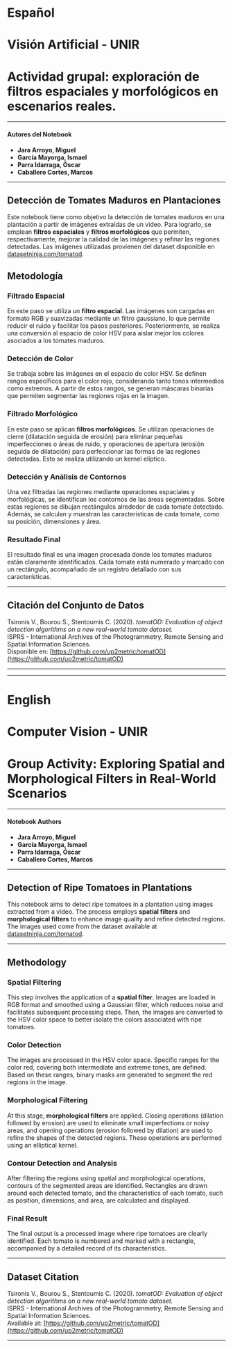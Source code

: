 # Español
# **Visión Artificial - UNIR**
# **Actividad grupal: exploración de filtros espaciales y morfológicos en escenarios reales.**

---

#### **Autores del Notebook**   
- **Jara Arroyo, Miguel**  
- **García Mayorga, Ismael**  
- **Parra Idarraga, Óscar**  
- **Caballero Cortes, Marcos**  

---

## Detección de Tomates Maduros en Plantaciones
Este notebook tiene como objetivo la detección de tomates maduros en una plantación a partir de imágenes extraídas de un video. Para lograrlo, se emplean **filtros espaciales** y **filtros morfológicos** que permiten, respectivamente, mejorar la calidad de las imágenes y refinar las regiones detectadas. Las imágenes utilizadas provienen del dataset disponible en [datasetninja.com/tomatod](https://datasetninja.com/tomatod).


## **Metodología**

### Filtrado Espacial
En este paso se utiliza un **filtro espacial**. Las imágenes son cargadas en formato RGB y suavizadas mediante un filtro gaussiano, lo que permite reducir el ruido y facilitar los pasos posteriores. Posteriormente, se realiza una conversión al espacio de color HSV para aislar mejor los colores asociados a los tomates maduros.

### Detección de Color
Se trabaja sobre las imágenes en el espacio de color HSV. Se definen rangos específicos para el color rojo, considerando tanto tonos intermedios como extremos. A partir de estos rangos, se generan máscaras binarias que permiten segmentar las regiones rojas en la imagen.

### Filtrado Morfológico
En este paso se aplican **filtros morfológicos**. Se utilizan operaciones de cierre (dilatación seguida de erosión) para eliminar pequeñas imperfecciones o áreas de ruido, y operaciones de apertura (erosión seguida de dilatación) para perfeccionar las formas de las regiones detectadas. Esto se realiza utilizando un kernel elíptico.

### Detección y Análisis de Contornos
Una vez filtradas las regiones mediante operaciones espaciales y morfológicas, se identifican los contornos de las áreas segmentadas. Sobre estas regiones se dibujan rectángulos alrededor de cada tomate detectado. Además, se calculan y muestran las características de cada tomate, como su posición, dimensiones y área.

### Resultado Final
El resultado final es una imagen procesada donde los tomates maduros están claramente identificados. Cada tomate está numerado y marcado con un rectángulo, acompañado de un registro detallado con sus características.

---

## **Citación del Conjunto de Datos**  
Tsironis V., Bourou S., Stentoumis C. (2020). *tomatOD: Evaluation of object detection algorithms on a new real-world tomato dataset.*  
ISPRS - International Archives of the Photogrammetry, Remote Sensing and Spatial Information Sciences.  
Disponible en: [https://github.com/up2metric/tomatOD](https://github.com/up2metric/tomatOD)  


---
---


# English
# **Computer Vision - UNIR**  
# **Group Activity: Exploring Spatial and Morphological Filters in Real-World Scenarios**

---

#### **Notebook Authors**  
- **Jara Arroyo, Miguel**  
- **García Mayorga, Ismael**  
- **Parra Idarraga, Óscar**  
- **Caballero Cortes, Marcos**  

---

## **Detection of Ripe Tomatoes in Plantations**  
This notebook aims to detect ripe tomatoes in a plantation using images extracted from a video. The process employs **spatial filters** and **morphological filters** to enhance image quality and refine detected regions. The images used come from the dataset available at [datasetninja.com/tomatod](https://datasetninja.com/tomatod).  

---

## **Methodology**

### **Spatial Filtering**  
This step involves the application of a **spatial filter**. Images are loaded in RGB format and smoothed using a Gaussian filter, which reduces noise and facilitates subsequent processing steps. Then, the images are converted to the HSV color space to better isolate the colors associated with ripe tomatoes.  

### **Color Detection**  
The images are processed in the HSV color space. Specific ranges for the color red, covering both intermediate and extreme tones, are defined. Based on these ranges, binary masks are generated to segment the red regions in the image.  

### **Morphological Filtering**  
At this stage, **morphological filters** are applied. Closing operations (dilation followed by erosion) are used to eliminate small imperfections or noisy areas, and opening operations (erosion followed by dilation) are used to refine the shapes of the detected regions. These operations are performed using an elliptical kernel.  

### **Contour Detection and Analysis**  
After filtering the regions using spatial and morphological operations, contours of the segmented areas are identified. Rectangles are drawn around each detected tomato, and the characteristics of each tomato, such as position, dimensions, and area, are calculated and displayed.  

### **Final Result**  
The final output is a processed image where ripe tomatoes are clearly identified. Each tomato is numbered and marked with a rectangle, accompanied by a detailed record of its characteristics.  

---

## **Dataset Citation** 
Tsironis V., Bourou S., Stentoumis C. (2020). *tomatOD: Evaluation of object detection algorithms on a new real-world tomato dataset.*  
ISPRS - International Archives of the Photogrammetry, Remote Sensing and Spatial Information Sciences.  
Available at: [https://github.com/up2metric/tomatOD](https://github.com/up2metric/tomatOD)  


---
